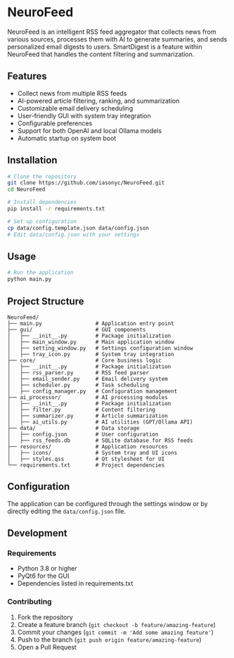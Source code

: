 # NeuroFeed

NeuroFeed is an intelligent RSS feed aggregator that collects news from various sources, processes them with AI to generate summaries, and sends personalized email digests to users. SmartDigest is a feature within NeuroFeed that handles the content filtering and summarization.

## Features

- Collect news from multiple RSS feeds
- AI-powered article filtering, ranking, and summarization
- Customizable email delivery scheduling
- User-friendly GUI with system tray integration
- Configurable preferences
- Support for both OpenAI and local Ollama models
- Automatic startup on system boot

## Installation

```bash
# Clone the repository
git clone https://github.com/iasonyc/NeuroFeed.git
cd NeuroFeed

# Install dependencies
pip install -r requirements.txt

# Set up configuration
cp data/config.template.json data/config.json
# Edit data/config.json with your settings
```

## Usage

```bash
# Run the application
python main.py
```

## Project Structure

```
NeuroFeed/
├── main.py                 # Application entry point
├── gui/                    # GUI components
│   ├── __init__.py         # Package initialization
│   ├── main_window.py      # Main application window
│   ├── setting_window.py   # Settings configuration window
│   ├── tray_icon.py        # System tray integration
├── core/                   # Core business logic
│   ├── __init__.py         # Package initialization
│   ├── rss_parser.py       # RSS feed parser
│   ├── email_sender.py     # Email delivery system
│   ├── scheduler.py        # Task scheduling
│   ├── config_manager.py   # Configuration management
├── ai_processor/           # AI processing modules
│   ├── __init__.py         # Package initialization
│   ├── filter.py           # Content filtering
│   ├── summarizer.py       # Article summarization
│   ├── ai_utils.py         # AI utilities (GPT/Ollama API)
├── data/                   # Data storage
│   ├── config.json         # User configuration
│   ├── rss_feeds.db        # SQLite database for RSS feeds
├── resources/              # Application resources
│   ├── icons/              # System tray and UI icons
│   ├── styles.qss          # Qt stylesheet for UI
└── requirements.txt        # Project dependencies
```

## Configuration

The application can be configured through the settings window or by directly editing the `data/config.json` file.

## Development

### Requirements

- Python 3.8 or higher
- PyQt6 for the GUI
- Dependencies listed in requirements.txt

### Contributing

1. Fork the repository
2. Create a feature branch (`git checkout -b feature/amazing-feature`)
3. Commit your changes (`git commit -m 'Add some amazing feature'`)
4. Push to the branch (`git push origin feature/amazing-feature`)
5. Open a Pull Request

